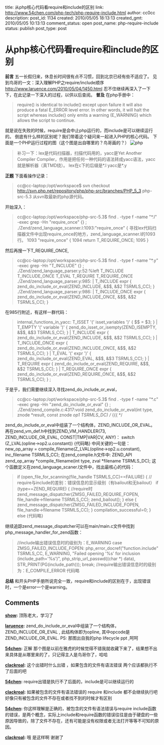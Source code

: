 title: 从php核心代码看require和include的区别
link: http://www.54chen.com/php-tech/php-require-include.html
author: cc0cc
description: 
post_id: 1134
created: 2010/05/05 18:13:13
created_gmt: 2010/05/05 10:13:13
comment_status: open
post_name: php-require-include
status: publish
post_type: post

# 从php核心代码看require和include的区别

**前言** 五一长假归来，休息长时间很有点不习惯，回到北京已经有些不适应了。 见到鸟哥的一文：深入理解PHP之require/include顺序 <http://www.laruence.com/2010/05/04/1450.html> 忍不住继续再深入了一下下，在此记录一下深入的过程，以供以后查阅。 **普及** 在php手册中： 

> require() is identical to include() except upon failure it will also produce a fatal E_ERROR level error. In other words, it will halt the script whereas include() only emits a warning (E_WARNING) which allows the script to continue.

就是说在失败的时候，require是会中止php运行的，而include是可以继续运行的。 倒底有什么样的区别呢？我们带着这个疑问来一起进入PHP的核心代码。 下面是一个PHP运行过程的图（这个图是出自哪里的？鸟哥画的？） ![php ](http://img02.taobaocdn.com/bao/uploaded/i2/T1I1NzXa4xXXcL7xo6_062051.jpg)

> 补习一下：lex是代码扫描器，扫描代码用的，yacc是Yet Another Compiler Compiler，作用是把任何一种代码的语法转成yacc语法，yacc就是解析器（真TMD绕）。 lex在c下的后缀是*.l yacc是*.y

**正题** 下面看操作记录： 

> cc@cc-laptop:/opt/workspace$ svn checkout http://svn.php.net/repository/php/php-src/branches/PHP_5_3 php-src-5.3 从svn取最新的php源代码。 

开始深入： 

> cc@cc-laptop:/opt/workspace/php-src-5.3$ find . -type f -name "*.l" -exec grep -Hn "require_once" {} \; ./Zend/zend_language_scanner.l:1093:"require_once" { 寻找lex代码扫描器文件中出现require_once的地方，zend_language_scanner.l的1093行。 1093 "require_once" { 1094 return T_REQUIRE_ONCE; 1095 }

然后再搜一下T_REQUIRE_ONCE, 

> cc@cc-laptop:/opt/workspace/php-src-5.3$ find . -type f -name "*.y" -exec grep -Hn "T_INCLUDE" {} \; ./Zend/zend_language_parser.y:52:%left T_INCLUDE T_INCLUDE_ONCE T_EVAL T_REQUIRE T_REQUIRE_ONCE ./Zend/zend_language_parser.y:985: | T_INCLUDE expr { zend_do_include_or_eval(ZEND_INCLUDE, &$$, &$2 TSRMLS_CC); } ./Zend/zend_language_parser.y:986: | T_INCLUDE_ONCE expr { zend_do_include_or_eval(ZEND_INCLUDE_ONCE, &$$, &$2 TSRMLS_CC); }

在985行附近，有这样一群代码： 

> internal_functions_in_yacc: T_ISSET '(' isset_variables ')' { $$ = $3; } | T_EMPTY '(' variable ')' { zend_do_isset_or_isempty(ZEND_ISEMPTY, &$$, &$3 TSRMLS_CC); } | T_INCLUDE expr { zend_do_include_or_eval(ZEND_INCLUDE, &$$, &$2 TSRMLS_CC); } | T_INCLUDE_ONCE expr { zend_do_include_or_eval(ZEND_INCLUDE_ONCE, &$$, &$2 TSRMLS_CC); } | T_EVAL '(' expr ')' { zend_do_include_or_eval(ZEND_EVAL, &$$, &$3 TSRMLS_CC); } | T_REQUIRE expr { zend_do_include_or_eval(ZEND_REQUIRE, &$$, &$2 TSRMLS_CC); } | T_REQUIRE_ONCE expr { zend_do_include_or_eval(ZEND_REQUIRE_ONCE, &$$, &$2 TSRMLS_CC); } ;

于是乎，我们需要继续深入寻找zend_do_include_or_eval， 

> cc@cc-laptop:/opt/workspace/php-src-5.3$ find . -type f -name "*.c" -exec grep -Hn "zend_do_include_or_eval" {} \; ./Zend/zend_compile.c:4317:void zend_do_include_or_eval(int type, znode *result, const znode *op1 TSRMLS_DC) /* {{{ */

zend_do_include_or_eval中组装了一个结构体，ZEND_INCLUDE_OR_EVAL。 再在zend_vm_def.h中找到ZEND_VM_HANDLER(73, ZEND_INCLUDE_OR_EVAL, CONST|TMP|VAR|CV, ANY)： switch (Z_LVAL(opline->op2.u.constant)) {代码略} 中间关键的一句是： new_op_array = compile_filename(Z_LVAL(opline->op2.u.constant), inc_filename TSRMLS_CC); 在zend_complie.h文件中: ZEND_API zend_op_array *compile_filename(int type, zval *filename TSRMLS_DC); 这个函数定义在zend_language_scaner.l文件中，找出最核心的代码： 

> if (open_file_for_scanning(file_handle TSRMLS_CC)==FAILURE) { // require与include的差别：错误信息的显示级别（有bailout和无bailout） if (type==ZEND_REQUIRE) { //require时 zend_message_dispatcher(ZMSG_FAILED_REQUIRE_FOPEN, file_handle->filename TSRMLS_CC); zend_bailout(); } else { zend_message_dispatcher(ZMSG_FAILED_INCLUDE_FOPEN, file_handle->filename TSRMLS_CC); } compilation_successful=0; } else {代码略}

继续追踪zend_message_dispatcher可以在main/main.c文件中找到php_message_handler_for_zend函数： 

> //include输出错误信息时的级别为：E_WARNING case ZMSG_FAILED_INCLUDE_FOPEN: php_error_docref("function.include" TSRMLS_CC, E_WARNING, "Failed opening '%s' for inclusion (include_path='%s')", php_strip_url_passwd((char *) data), STR_PRINT(PG(include_path))); break; //require输出错误信息时的级别为：E_COMPILE_ERROR 代码略 

**总结** 和开头PHP手册所说完全一致，require和include的区别在于，出现错误时，一个是error一个是warning。

## Comments

**[show](#12273 "2010-05-05 18:21:17"):** 顶陈老大，学习了

**[laruence](#12275 "2010-05-05 20:53:36"):** zend_do_include_or_eval中组装了一个结构体，ZEND_INCLUDE_OR_EVAL , 此结构体即为opline, 其中opcode是ZEND_INCLUDE_OR_EVAL. PS: 那图出自我的php lifecycle ppt ,呵呵

**[54chen](#12276 "2010-05-06 11:39:13"):** 正解 那个图是以前在雅虎的时候觉得不错我就收藏下来了，结果想不出来具体是从哪里来的了，只记得主人是鸟哥你了，哈哈

**[clackroal](#12351 "2010-05-20 10:30:32"):** 这个出错时什么出错 ，如果包含的文件有语法错误 两个应该都执行不了后面的吧

**[54chen](#12352 "2010-05-20 10:58:11"):** require出错是执行不了后面的，include是可以继续运行的

**[clackroal](#12354 "2010-05-20 11:35:52"):** 如果被包含的文件有语法错误的 require 和include 都不会继续执行吧 好像只有被包含的文件不存在或者找不到的时候才有区别

**[54chen](#12355 "2010-05-20 12:47:00"):** 你这样理解是正确的，被包含的文件有语法错误与require include函数的错误，是两个概念，实际上include和require函数的错误往往是由于硬盘的一些原因导致的，除了文件不存在，还有可能是没有权限或者无法打开等等不可知的原因。

**[clackroal](#12358 "2010-05-20 15:31:22"):** 哦 是这样啊 谢谢了


